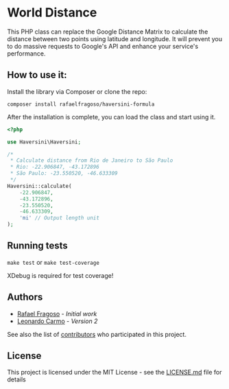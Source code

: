 # World Distance

This PHP class can replace the Google Distance Matrix to calculate the distance between two points using latitude and longitude. It will prevent you to do massive requests to Google's API and enhance your service's performance.

## How to use it:

Install the library via Composer or clone the repo:

`composer install rafaelfragoso/haversini-formula`

After the installation is complete, you can load the class and start using it.

```php
<?php

use Haversini\Haversini;

/*
 * Calculate distance from Rio de Janeiro to São Paulo
 * Rio: -22.906847, -43.172896
 * São Paulo: -23.550520, -46.633309
 */
Haversini::calculate(
    -22.906847,
    -43.172896,
    -23.550520,
    -46.633309,
    'mi' // Output length unit
);
```

## Running tests

`make test` or `make test-coverage`

XDebug is required for test coverage!

## Authors

- [Rafael Fragoso](https://github.com/ofragoso) - *Initial work*
- [Leonardo Carmo](https://github.com/leocarmo) - *Version 2*

See also the list of [contributors](https://github.com/orafaelfragoso/php-haversine-formula/graphs/contributors) who participated in this project.

## License

This project is licensed under the MIT License - see the [LICENSE.md](LICENSE.md) file for details